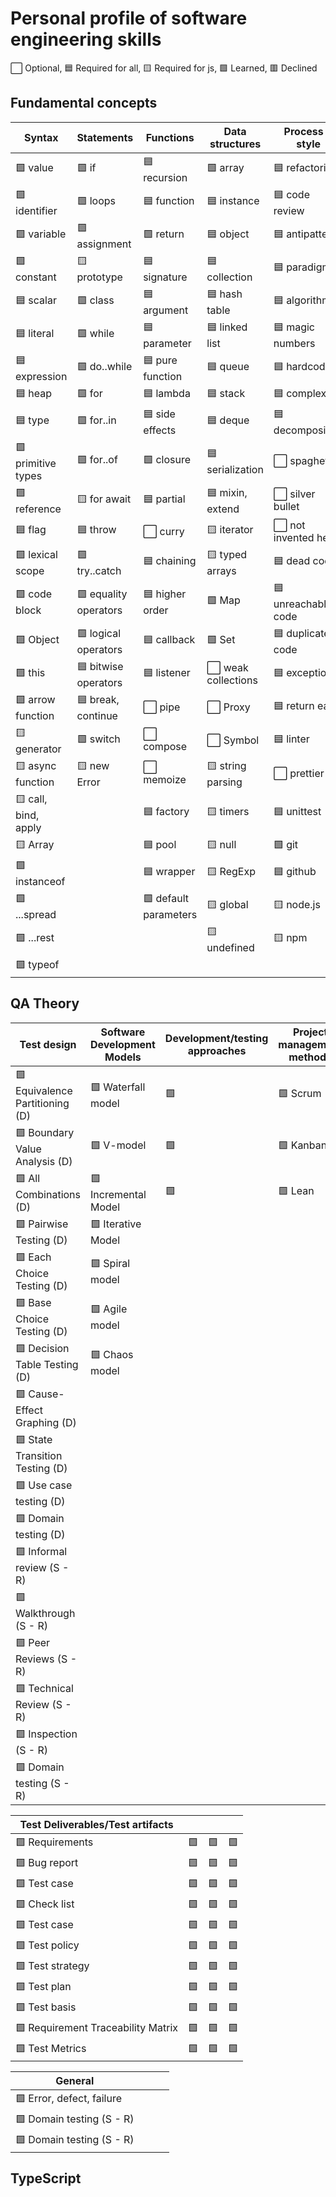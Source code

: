 # Personal profile of software engineering skills

⬜ Optional, 🟦 Required for all, 🟨 Required for js, 🟩 Learned, 🟥 Declined

## Fundamental concepts

| Syntax               | Statements            | Functions             | Data structures     | Process & style      |
|----------------------|-----------------------|-----------------------|---------------------|----------------------|
| 🟩 value             | 🟩 if                 | 🟦 recursion          | 🟩 array            | 🟦 refactoring       |
| 🟩 identifier        | 🟩 loops              | 🟦 function           | 🟦 instance         | 🟦 code review       |
| 🟩 variable          | 🟩 assignment         | 🟩 return             | 🟦 object           | 🟦 antipatterns      |
| 🟩 constant          | 🟨 prototype          | 🟦 signature          | 🟦 collection       | 🟦 paradigm          |
| 🟦 scalar            | 🟩 class              | 🟦 argument           | 🟦 hash table       | 🟦 algorithm         |
| 🟦 literal           | 🟩 while              | 🟦 parameter          | 🟦 linked list      | 🟦 magic numbers     |
| 🟦 expression        | 🟩 do..while          | 🟦 pure function      | 🟦 queue            | 🟦 hardcode          |
| 🟦 heap              | 🟩 for                | 🟦 lambda             | 🟦 stack            | 🟦 complexity        |
| 🟦 type              | 🟩 for..in            | 🟦 side effects       | 🟦 deque            | 🟦 decomposition     |
| 🟩 primitive types   | 🟩 for..of            | 🟩 closure            | 🟦 serialization    | ⬜️ spaghetti         |
| 🟩 reference         | 🟨 for await          | 🟦 partial            | 🟦 mixin, extend    | ⬜️ silver bullet     |
| 🟦 flag              | 🟦 throw              | ⬜️ curry              | 🟨 iterator         | ⬜️ not invented here |
| 🟩 lexical scope     | 🟩 try..catch         | 🟦 chaining           | 🟨 typed arrays     | 🟦 dead code         |
| 🟩 code block        | 🟩 equality operators | 🟦 higher order       | 🟩 Map              | 🟦 unreachable code  |
| 🟩 Object            | 🟩 logical operators  | 🟦 callback           | 🟩 Set              | 🟦 duplicate code    |
| 🟩 this              | 🟦 bitwise operators  | 🟦 listener           | ⬜️ weak collections | 🟦 exception         |
| 🟩 arrow function    | 🟦 break, continue    | ⬜️ pipe               | ⬜️ Proxy            | 🟦 return early      |
| 🟨 generator         | 🟩 switch             | ⬜ compose            | ⬜️ Symbol           | 🟦 linter            |
| 🟨 async function    | 🟨 new Error          | ⬜️ memoize            | 🟨 string parsing   | ⬜️ prettier          |
| 🟨 call, bind, apply |                       | 🟦 factory            | 🟨 timers           | 🟦 unittest          |
| 🟨 Array             |                       | 🟦 pool               | 🟨 null             | 🟩 git               |
| 🟩 instanceof        |                       | 🟦 wrapper            | 🟨 RegExp           | 🟦 github            |
| 🟩 ...spread         |                       | 🟩 default parameters | 🟨 global           | 🟨 node.js           |
| 🟩 ...rest           |                       |                       | 🟨 undefined        | 🟨 npm               |
| 🟩 typeof            |                       |                       |              |                      |

## QA Theory

| Test design                       | Software Development Models | Development/testing approaches | Project management methods |
|---------------------------------- |-----------------------------|--------------------------------|-------------------------------|
| 🟩 Equivalence Partitioning (D)  | 🟩 Waterfall model          | 🟩     | 🟩 Scrum              |
| 🟩 Boundary Value Analysis (D)   | 🟩 V-model                  | 🟩     | 🟩 Kanban             |
| 🟩 All Combinations (D)          | 🟩 Incremental Model        | 🟩     | 🟩 Lean               |
| 🟩 Pairwise Testing (D)          | 🟩 Iterative Model          |      |               |
| 🟩 Each Choice Testing (D)       | 🟩 Spiral model             |      |               |
| 🟩 Base Choice Testing (D)       | 🟩 Agile model              |      |               |
| 🟩 Decision Table Testing (D)    | 🟩 Chaos model              |      |               |
| 🟩 Cause-Effect Graphing (D)     |                           |      |               |
| 🟩 State Transition Testing (D)  |          |      |               |
| 🟩 Use case testing (D)          |          |     |               |
| 🟩 Domain testing (D)            |          |      |               |
| 🟩 Informal review (S - R)       |          |      |               |
| 🟩 Walkthrough (S - R)           |          |      |               |
| 🟩 Peer Reviews (S - R)          |          |      |               |
| 🟩 Technical Review (S - R)      |          |      |               |
| 🟩 Inspection (S - R)            |          |      |               |
| 🟩 Domain testing (S - R)        |          |      |               |

| Test Deliverables/Test artifacts |  |  |  |
|----------------------------------|-----------------------------|--------------------------------|-------------------------------|
| 🟩 Requirements                    | 🟩         | 🟩     | 🟩              |
| 🟩 Bug report                      | 🟩         | 🟩     | 🟩              |
| 🟩 Test case                       | 🟩         | 🟩     | 🟩              |
| 🟩 Check list                      | 🟩         | 🟩     | 🟩              |
| 🟩 Test case                       | 🟩         | 🟩     | 🟩              |
| 🟩 Test policy                     | 🟩         | 🟩     | 🟩              |
| 🟩 Test strategy                   | 🟩         | 🟩     | 🟩              |
| 🟩 Test plan                       | 🟩         | 🟩     | 🟩              |
| 🟩 Test basis                      | 🟩         | 🟩     | 🟩              |
| 🟩 Requirement Traceability Matrix | 🟩         | 🟩     | 🟩              |
| 🟩 Test Metrics                    | 🟩         | 🟩     | 🟩              |

| General           |  |  |  |
|----------------------------------|-----------------------------|--------------------------------|-------------------------------|
| 🟩 Error, defect, failure       |          |      |               |
| 🟩 Domain testing (S - R)       |          |      |               |
| 🟩 Domain testing (S - R)       |          |      |               |


## TypeScript

|                        |            |          |                  |
|--------------------------------|-----------------------|----------------------|--------------------------|

